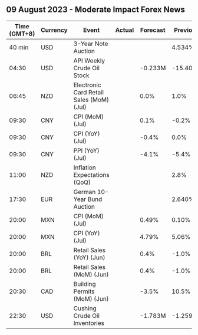 ## 09 August 2023 - Moderate Impact Forex News

| Time (GMT+8) | Currency | Event | Actual | Forecast | Previous |
|------|----------|-------|--------|----------|----------|
| 40 min | USD | 3-Year Note Auction |  |  | 4.534% |
| 04:30 | USD | API Weekly Crude Oil Stock |  | -0.233M | -15.400M |
| 06:45 | NZD | Electronic Card Retail Sales (MoM) (Jul) |  | 0.0% | 1.0% |
| 09:30 | CNY | CPI (MoM) (Jul) |  | 0.1% | -0.2% |
| 09:30 | CNY | CPI (YoY) (Jul) |  | -0.4% | 0.0% |
| 09:30 | CNY | PPI (YoY) (Jul) |  | -4.1% | -5.4% |
| 11:00 | NZD | Inflation Expectations (QoQ) |  |  | 2.8% |
| 17:30 | EUR | German 10-Year Bund Auction |  |  | 2.640% |
| 20:00 | MXN | CPI (MoM) (Jul) |  | 0.49% | 0.10% |
| 20:00 | MXN | CPI (YoY) (Jul) |  | 4.79% | 5.06% |
| 20:00 | BRL | Retail Sales (YoY) (Jun) |  | 0.4% | -1.0% |
| 20:00 | BRL | Retail Sales (MoM) (Jun) |  | 0.4% | -1.0% |
| 20:30 | CAD | Building Permits (MoM) (Jun) |  | -3.5% | 10.5% |
| 22:30 | USD | Cushing Crude Oil Inventories |  | -1.783M | -1.259M |
